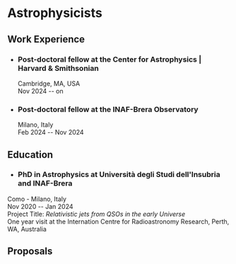 # Astrophysicists

## Work Experience
- ### Post-doctoral fellow at the Center for Astrophysics | Harvard & Smithsonian
  Cambridge, MA, USA\
  Nov 2024 -- on
- ### Post-doctoral fellow at the INAF-Brera Observatory
  Milano, Italy\
  Feb 2024 -- Nov 2024

## Education
- ### PhD in Astrophysics at Università degli Studi dell'Insubria and INAF-Brera
Como - Milano, Italy\
Nov 2020 -- Jan 2024\
Project Title: *Relativistic jets from QSOs in the early Universe*\
One year visit at the Internation Centre for Radioastronomy Research, Perth, WA, Australia

## Proposals
